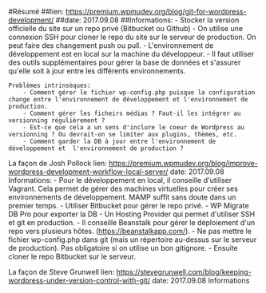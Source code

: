 #Résumé 
	##lien:
		https://premium.wpmudev.org/blog/git-for-wordpress-development/
	##date: 
		2017.09.08
	##Informations:
		- Stocker la version officielle du site sur un repo privé (Bitbucket ou Github)
		- On utilise une connexion SSH pour cloner le repo du site sur le serveur
		de production. On peut faire des changement push ou pull. 
		- L'environnement de développement est en local sur la machine du développeur.
		- Il faut utiliser des outils supplémentaires pour gérer la base de données et s'assurer qu'elle soit à jour entre les différents environnements.

	Problèmes intrinsèques:
		- Comment gérer le fichier wp-config.php puisque la configuration change entre l'environnement de développement et l'environnement de production.
		- Comment gérer les ficheirs médias ? Faut-il les intégrer au versionning régulièrement ?
		- Est-ce que cela a un sens d'inclure le coeur de Wordpress au versionning ? Ou devrait-on se limiter aux plugins, thèmes, etc.
		- Comment garder la DB à jour entre l'environnement de développement et  l'environnement de production ? 


La façon de Josh Pollock
	lien: 
		https://premium.wpmudev.org/blog/improve-wordpress-development-workflow-local-server/
	date: 
		2017.09.08
	Informations:
		- Pour le développement en local, il conseille d'utiliser Vagrant. Cela permet de gérer des machines virtuelles pour créer ses environnements de développement. MAMP suffit sans doute dans un premier temps. 
		- Utiliser Bitbucket pour gérer le repo privé.
		- WP Migrate DB Pro pour exporter la DB
		- Un Hosting Provider qui permet d'utiliser SSH et git en production.
		- Il conseille Beanstalk pour gérer le déploiement d'un repo vers plusieurs hôtes. (https://beanstalkapp.com/).
		- Ne pas mettre le fichier wp-config.php dans git (mais un répertoire au-dessus sur le serveur de production). Pas obligatoire si on utilise un bon gitignore.
		- Ensuite cloner le repo Bitbucket sur le serveur.


La façon de Steve Grunwell
	lien:
		https://stevegrunwell.com/blog/keeping-wordpress-under-version-control-with-git/
	date:
		2017.09.08
	Informations













